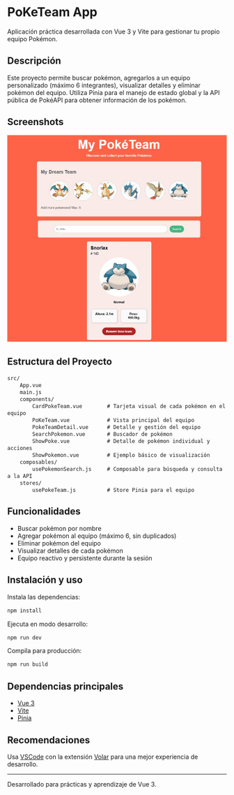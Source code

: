 
# PoKeTeam App

Aplicación práctica desarrollada con Vue 3 y Vite para gestionar tu propio equipo Pokémon.

## Descripción

Este proyecto permite buscar pokémon, agregarlos a un equipo personalizado (máximo 6 integrantes), visualizar detalles y eliminar pokémon del equipo. Utiliza Pinia para el manejo de estado global y la API pública de PokéAPI para obtener información de los pokémon.

## Screenshots

![PokeTeam](/public/screenshot.jpg)

## Estructura del Proyecto

```
src/
	App.vue
	main.js
	components/
		CardPokeTeam.vue        # Tarjeta visual de cada pokémon en el equipo
		PoKeTeam.vue            # Vista principal del equipo
		PokeTeamDetail.vue      # Detalle y gestión del equipo
		SearchPokemon.vue       # Buscador de pokémon
		ShowPoke.vue            # Detalle de pokémon individual y acciones
		ShowPokemon.vue         # Ejemplo básico de visualización
	composables/
		usePokemonSearch.js     # Composable para búsqueda y consulta a la API
	stores/
		usePokeTeam.js          # Store Pinia para el equipo
```

## Funcionalidades

- Buscar pokémon por nombre
- Agregar pokémon al equipo (máximo 6, sin duplicados)
- Eliminar pokémon del equipo
- Visualizar detalles de cada pokémon
- Equipo reactivo y persistente durante la sesión

## Instalación y uso

Instala las dependencias:
```sh
npm install
```

Ejecuta en modo desarrollo:
```sh
npm run dev
```

Compila para producción:
```sh
npm run build
```

## Dependencias principales

- [Vue 3](https://vuejs.org/)
- [Vite](https://vitejs.dev/)
- [Pinia](https://pinia.vuejs.org/)

## Recomendaciones

Usa [VSCode](https://code.visualstudio.com/) con la extensión [Volar](https://marketplace.visualstudio.com/items?itemName=Vue.volar) para una mejor experiencia de desarrollo.

---
Desarrollado para prácticas y aprendizaje de Vue 3.
